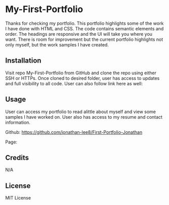 # My-First-Portfolio

Thanks for checking my portfolio. This portfolio highlights some of the work I have done with HTML and CSS. The code contains semantic elements and order. The headings are responsive and the UI will take you where you want. There is room for improvement but the current portfolio highlights not only myself, but the work samples I have created.

## Installation

Visit repo My-First-Portfolio from GitHub and clone the repo using either SSH or HTTPs. Once cloned to desired folder, user has access to updates and full visibility to all code. User can also follow link here as well:

## Usage

User can access my portfolio to read alittle about myself and view some samples I have worked on. User also has access to my resume and contact information.

Github:
https://github.com/jonathan-lee8/First-Portfolio-Jonathan

Page:

## Credits

N/A

## License

MIT License

